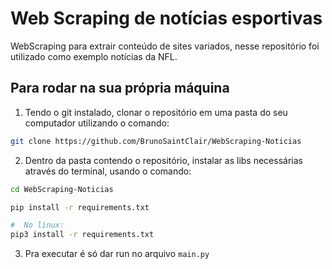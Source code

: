 # Web Scraping de notícias esportivas

WebScraping para extrair conteúdo de sites variados, nesse repositório foi utilizado como exemplo notícias da NFL.

## Para rodar na sua própria máquina

1. Tendo o git instalado, clonar o repositório em uma pasta do seu computador utilizando o comando:

```bash
git clone https://github.com/BrunoSaintClair/WebScraping-Noticias
```

2. Dentro da pasta contendo o repositório, instalar as libs necessárias através do terminal, usando o comando:

```bash
cd WebScraping-Noticias

pip install -r requirements.txt

#  No linux: 
pip3 install -r requirements.txt
```

3. Pra executar é só dar run no arquivo `main.py`
